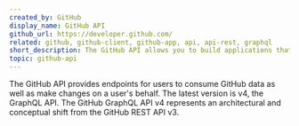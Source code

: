 ```yaml
---
created_by: GitHub
display_name: GitHub API
github_url: https://developer.github.com/
related: github, github-client, github-app, api, api-rest, graphql
short_description: The GitHub API allows you to build applications that integrate with GitHub.
topic: github-api
---
```

The GitHub API provides endpoints for users to consume GitHub data as well as make changes on a user's behalf. The latest version is v4, the GraphQL API. The GitHub GraphQL API v4 represents an architectural and conceptual shift from the GitHub REST API v3.
